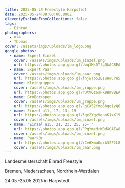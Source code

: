 ```yaml
---
title: 2025-05 LM Freestyle Harpstedt
date: 2025-05-24T08:00:00.000Z
eleventyExcludeFromCollections: false
tags:
  - Einrad
photographers:
  - Kim
  - Thomas
cover: /assets/imgs/uploads/lm_logo.png
google_photos:
  - name: Expert Einzel
    cover: /assets/imgs/uploads/lm_einzel.png
    url: https://photos.app.goo.gl/Uwq1MsDTfgQkACBEA
  - name: Expert Paar
    cover: /assets/imgs/uploads/lm_paar.png
    url: https://photos.app.goo.gl/fhjwTp52EsuHwCPu5
  - name: Kleingruppen
    cover: /assets/imgs/uploads/lm_gruppe.png
    url: https://photos.app.goo.gl/rUtVQz6sFk9BW8BEA
  - name: Großgruppen
    cover: /assets/imgs/uploads/lm_gruppe.png
    url: https://photos.app.goo.gl/RgCX52Ymc6hgq1yQ6
  - name: Einzel u11, 17, 13, 19
    url: https://photos.app.goo.gl/3qe2YqzVqnnK1xX19
    cover: /assets/imgs/uploads/lm_einzel.png
  - name: "Einzel u15, 21, 23, 25, 25+ "
    url: https://photos.app.goo.gl/PPgYmeMrWBdXGATw8
    cover: /assets/imgs/uploads/lm_einzel.png
  - name: Paarkür
    url: https://photos.app.goo.gl/xCv6XmuUqxA32E2L8
    cover: /assets/imgs/uploads/lm_paar.png
---
```

Landesmeisterschaft Einrad Freestyle

Bremen, Niedersachsen, Nordrhein-Westfalen

24.05.-25.05.2025 in Harpstedt
